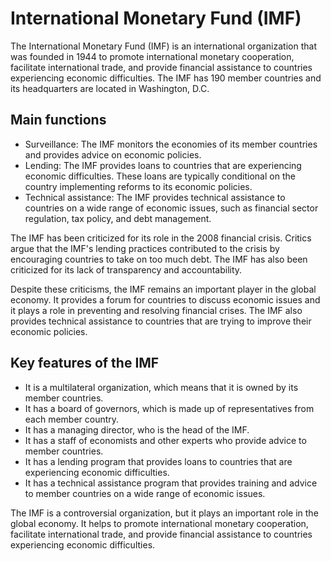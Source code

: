 # International Monetary Fund (IMF)

The International Monetary Fund (IMF) is an international organization that was founded in 1944 to promote international monetary cooperation, facilitate international trade, and provide financial assistance to countries experiencing economic difficulties. The IMF has 190 member countries and its headquarters are located in Washington, D.C.

## Main functions

- Surveillance: The IMF monitors the economies of its member countries and provides advice on economic policies.
- Lending: The IMF provides loans to countries that are experiencing economic difficulties. These loans are typically conditional on the country implementing reforms to its economic policies.
- Technical assistance: The IMF provides technical assistance to countries on a wide range of economic issues, such as financial sector regulation, tax policy, and debt management.

The IMF has been criticized for its role in the 2008 financial crisis. Critics argue that the IMF's lending practices contributed to the crisis by encouraging countries to take on too much debt. The IMF has also been criticized for its lack of transparency and accountability.

Despite these criticisms, the IMF remains an important player in the global economy. It provides a forum for countries to discuss economic issues and it plays a role in preventing and resolving financial crises. The IMF also provides technical assistance to countries that are trying to improve their economic policies.

## Key features of the IMF

- It is a multilateral organization, which means that it is owned by its member countries.
- It has a board of governors, which is made up of representatives from each member country.
- It has a managing director, who is the head of the IMF.
- It has a staff of economists and other experts who provide advice to member countries.
- It has a lending program that provides loans to countries that are experiencing economic difficulties.
- It has a technical assistance program that provides training and advice to member countries on a wide range of economic issues.

The IMF is a controversial organization, but it plays an important role in the global economy. It helps to promote international monetary cooperation, facilitate international trade, and provide financial assistance to countries experiencing economic difficulties.
